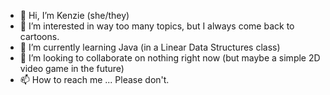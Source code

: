 - 👋 Hi, I’m Kenzie (she/they)
- 👀 I’m interested in way too many topics, but I always come back to cartoons.
- 🌱 I’m currently learning Java (in a Linear Data Structures class)
- 💞️ I’m looking to collaborate on nothing right now (but maybe a simple 2D video game in the future)
- 📫 How to reach me ... Please don't.

<!---
sweet-n-sour-kenz/sweet-n-sour-kenz is a ✨ special ✨ repository because its `README.md` (this file) appears on your GitHub profile.
You can click the Preview link to take a look at your changes.
--->
